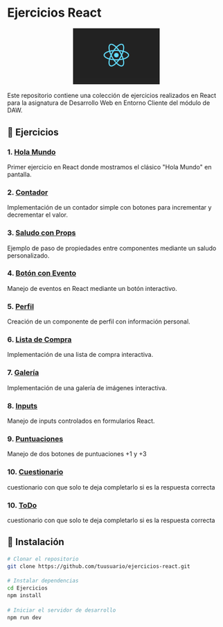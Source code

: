 # Ejercicios React

<p align="center">
  <img src="./src/assets/react.png" alt="React Logo" width="200"/>
</p>

Este repositorio contiene una colección de ejercicios realizados en React para la asignatura de Desarrollo Web en Entorno Cliente del módulo de DAW.

## 📝 Ejercicios

### 1. [Hola Mundo](./src/ejercicios/e1-hola-mundo.jsx)
Primer ejercicio en React donde mostramos el clásico "Hola Mundo" en pantalla.

### 2. [Contador](./src/ejercicios/e2-contador.jsx)
Implementación de un contador simple con botones para incrementar y decrementar el valor.

### 3. [Saludo con Props](./src/ejercicios/e3-saludo-props.jsx)
Ejemplo de paso de propiedades entre componentes mediante un saludo personalizado.

### 4. [Botón con Evento](./src/ejercicios/e4-boton-evento.jsx)
Manejo de eventos en React mediante un botón interactivo.

### 5. [Perfil](./src/ejercicios/e5-perfil.jsx)
Creación de un componente de perfil con información personal.

### 6. [Lista de Compra](./src/ejercicios/e6-lista-compra.jsx)
Implementación de una lista de compra interactiva.

### 7. [Galería](./src/ejercicios/e7-Galeria/e7-Galeria.jsx)
Implementación de una galería de imágenes interactiva.

### 8. [Inputs](./src/ejercicios/e8-inputs.jsx)
Manejo de inputs controlados en formularios React.

### 9. [Puntuaciones](./src/ejercicios/e9-punjate.jsx)
Manejo de dos botones de puntuaciones +1 y +3 

### 10. [Cuestionario](./src/ejercicios/e10-cuestionario.jsx)
cuestionario con que solo te deja completarlo si es la respuesta correcta

### 10. [ToDo](./src/ejercicios/e11-notas/e11-notas.jsx)
cuestionario con que solo te deja completarlo si es la respuesta correcta

## 🚀 Instalación

```bash
# Clonar el repositorio
git clone https://github.com/tuusuario/ejercicios-react.git

# Instalar dependencias
cd Ejercicios
npm install

# Iniciar el servidor de desarrollo
npm run dev
